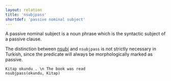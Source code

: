 ```yaml
---
layout: relation
title: 'nsubjpass'
shortdef: 'passive nominal subject'
---
```


A passive nominal subject is a noun phrase which is the syntactic subject of a passive clause.

The distinction between [nsubj]() and `nsubjpass` is not strictly necessary in Turkish,
since the predicate will always be morphologically marked as passive.

~~~ sdparse
Kitap okundu . \n The book was read
nsubjpass(okundu, Kitap)
~~~
<!-- Interlanguage links updated Čt lis 12 09:43:33 CET 2020 -->
